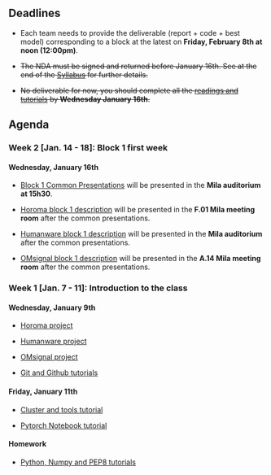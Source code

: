 ## Deadlines

- Each team needs to provide the deliverable (report + code + best model) corresponding
to a block at the latest on __Friday, February 8th at noon (12:00pm)__.

- ~~The NDA must be signed and returned before January 16th. See at the end of the [Syllabus](https://github.com/mila-udem/ift6759/blob/master/syllabus.md) for further details.~~

- ~~No deliverable for now, you should complete all the [readings and tutorials](https://github.com/mila-udem/ift6759/blob/master/tutorials/python-numpy-pytorch.md) by __Wednesday January 16th__.~~ 

## Agenda

### Week 2 [Jan. 14 - 18]: Block 1 first week

#### Wednesday, January 16th

- [Block 1 Common Presentations](https://github.com/mila-udem/ift6759/blob/master/tutorials/common-week2.pdf) will be presented in the __Mila auditorium at 15h30__.

- [Horoma block 1 description](https://github.com/mila-udem/ift6759/blob/master/projects/horoma-block1.pdf) will be presented in the __F.01 Mila meeting room__ after the common presentations.

- [Humanware block 1 description](https://github.com/mila-udem/ift6759/blob/master/projects/humanware-block1.pdf) will be presented in the __Mila auditorium__ after the common presentations.

- [OMsignal block 1 description](https://github.com/mila-udem/ift6759/blob/master/projects/omsignal-block1.pdf) will be presented in the __A.14 Mila meeting room__ after the common presentations.

### Week 1 [Jan. 7 - 11]: Introduction to the class

#### Wednesday, January 9th

- [Horoma project](https://github.com/mila-udem/ift6759/blob/master/projects/intro-horoma.pdf)

- [Humanware project](https://github.com/mila-udem/ift6759/blob/master/projects/intro-humanware.pdf)

- [OMsignal project](https://github.com/mila-udem/ift6759/blob/master/projects/intro-omsignal.pdf)

- [Git and Github tutorials](https://github.com/mila-udem/ift6759/blob/master/tutorials/git-tutorial.pdf)


#### Friday, January 11th

- [Cluster and tools tutorial](https://github.com/mila-udem/ift6759/blob/master/tutorials/cluster.pdf)

- [Pytorch Notebook tutorial](http://nbviewer.jupyter.org/github/ds4dm/tipsntricks/blob/master/pytorch/tutorial.ipynb)

#### Homework

 - [Python, Numpy and PEP8 tutorials](https://github.com/mila-udem/ift6759/blob/master/tutorials/python-numpy-pytorch.md)




